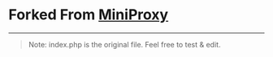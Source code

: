 # Forked From [MiniProxy](https://github.com/joshdick/miniProxy)
---
> Note:
> index.php is the original file. Feel free to test & edit.
